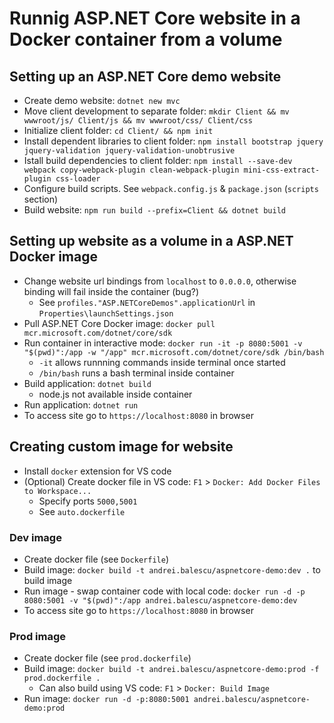 # Runnig ASP.NET Core website in a Docker container from a volume
## Setting up an ASP.NET Core demo website 
* Create demo website: `dotnet new mvc`
* Move client development to separate folder: `mkdir Client && mv wwwroot/js/ Client/js && mv wwwroot/css/ Client/css`
* Initialize client folder: `cd Client/ && npm init`
* Install dependent libraries to client folder: `npm install bootstrap jquery jquery-validation jquery-validation-unobtrusive`
* Istall build dependencies to client folder: `npm install --save-dev webpack copy-webpack-plugin clean-webpack-plugin mini-css-extract-plugin css-loader`
* Configure build scripts. See `webpack.config.js` & `package.json` (`scripts` section)
* Build website: `npm run build --prefix=Client && dotnet build`

## Setting up website as a volume in a ASP.NET Docker image
* Change website url bindings from `localhost` to `0.0.0.0`, otherwise binding will fail inside the container (bug?)
    * See `profiles."ASP.NETCoreDemos".applicationUrl` in `Properties\launchSettings.json`
* Pull ASP.NET Core Docker image: `docker pull mcr.microsoft.com/dotnet/core/sdk`
* Run container in interactive mode: `docker run -it -p 8080:5001 -v "$(pwd)":/app -w "/app" mcr.microsoft.com/dotnet/core/sdk /bin/bash`
    * `-it` allows runnning commands inside terminal once started
    * `/bin/bash` runs a bash terminal inside container
* Build application: `dotnet build`
    * node.js not available inside container
* Run application: `dotnet run`
* To access site go to `https://localhost:8080` in browser

## Creating custom image for website
* Install `docker` extension for VS code
* (Optional) Create docker file in VS code: `F1` > `Docker: Add Docker Files to Workspace...`
    * Specify ports `5000,5001`
    * See `auto.dockerfile`
### Dev image
* Create docker file (see `Dockerfile`)
* Build image: `docker build -t andrei.balescu/aspnetcore-demo:dev .` to build image
* Run image - swap container code with local code: `docker run -d -p 8080:5001 -v "$(pwd)":/app andrei.balescu/aspnetcore-demo:dev`
* To access site go to `https://localhost:8080` in browser
### Prod image
* Create docker file (see `prod.dockerfile`)
* Build image: `docker build -t andrei.balescu/aspnetcore-demo:prod -f prod.dockerfile .`
    * Can also build using VS code: `F1` > `Docker: Build Image`
* Run image: `docker run -d -p:8080:5001 andrei.balescu/aspnetcore-demo:prod`
